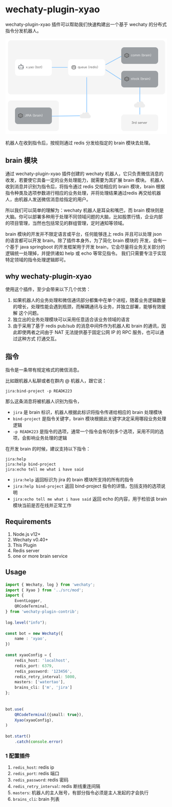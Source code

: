 # wechaty-plugin-xyao

wechaty-plugin-xyao 插件可以帮助我们快速构建出一个基于 wechaty 的分布式指令分发机器人。

![QnAMaker for Wechaty Community Knowledge Base](docs/images/arc.png)

机器人在收到指令后，按规则通过 redis 分发给指定的 brain 模块去处理。


## brain 模块

通过 wechaty-plugin-xyao 插件创建的 wechaty 机器人，它只负责微信消息的收发，若要使它具备一定的业务处理能力，就需要为其扩展 brain 模块。
机器人收到消息并识别为指令后，将指令通过 redis 交给相应的 brain 模块，brain 根据指令种类及选项参数进行相应的业务处理，并将处理结果通过redis
再交给机器人，由机器人发送微信消息给指定的用户。

所以我们可以简单的理解为：wechaty 机器人是耳朵和嘴巴，而 brain 模块则是大脑。你可以部署多种用于处理不同领域问题的大脑，比如股票行情，企业内部
的项目管理，当然也包括常见的群组管理，定时通知等领域。

brain 模块的开发并不限定语言或平台，任何能够连上 redis 并且可以处理 json 的语言都可以开发 brain。除了插件本身外，为了简化 brain 模块的
开发，会有一个基于 java springboot 的开发框架用于开发 brain，它会尽量将业务无关部分的逻辑统一处理掉，并提供诸如 help 或 echo 等常见指令。
我们只需要专注于实现特定领域的指令处理逻辑即可。


## why wechaty-plugin-xyao

使用这个插件，至少会带来以下几个优势：
1. 如果机器人的业务处理和微信通讯部分都集中在单个进程，随着业务逻辑数量的增长，处理性能会遇到瓶颈，而解耦通讯与业务，并独立部署，能够有效缓解
这个问题。
2. 独立出的业务处理模块可以采用任意适合该业务领域的语言
3. 由于采用了基于 redis pub/sub 的消息中间件作为机器人和 brain 的通讯，因此即使两者之间由于 NAT 无法提供基于固定公网 IP 的 RPC 服务，也可以通过这种方式
打通交互。


## 指令

指令是一条带有规定格式的微信消息。

比如跟机器人私聊或者在群内 @ 机器人，跟它说：

```
jira:bind-project -p READK223
```
那么这条消息将被机器人识别为指令，
 - `jira` 是 brain 标识，机器人根据此标识将指令传递给相应的 brain 处理模块
 - `bind-project` 是指令关键字，brain 模块根据此关键字决定采用哪段业务处理逻辑
 - `-p READK223` 是指令的选项，通常一个指令会有0到多个选项，采用不同的选项，会影响业务处理的逻辑
 
在开发 brain 的时候，建议支持以下指令：
```
jira:help
jira:help bind-project
jira:echo tell me what i have said
```
- `jira:help` 返回标识为 jira 的 brain 模块所支持的所有的指令
- `jira:help bind-project` 返回 bind-project 指令的详情，包括支持的选项说明
- `jira:echo tell me what i have said` 返回 echo 的内容，用于检验该 brain 模块当前是否在线并正常工作
 

## Requirements

1. Node.js v12+
1. Wechaty v0.40+
1. This Plugin
1. Redis server
1. one or more brain service

## Usage

```ts
import { Wechaty, log } from 'wechaty';
import { Xyao } from '../src/mod';
import {
    EventLogger,
    QRCodeTerminal,
} from 'wechaty-plugin-contrib';

log.level("info");

const bot = new Wechaty({
    name : 'xyao',
})

const xyaoConfig = {
    redis_host: 'localhost',
    redis_port: 6379,
    redis_password: '123456',
    redis_retry_interval: 5000,
    masters: ['watertao'],
    brains_cli: ['m', 'jira']
};


bot.use(
    QRCodeTerminal({small: true}),
    Xyao(xyaoConfig),
)

bot.start()
    .catch(console.error)

```

### 1 配置插件

1. `redis_host`: redis ip
1. `redis_port`: redis 端口
1. `redis_password`: redis 密码
1. `redis_retry_interval`: redis 断线重连间隔
1. `masters`: 机器人的主人账号，有部分指令必须是主人发起的才会执行
1. `brains_cli`: brain 列表

